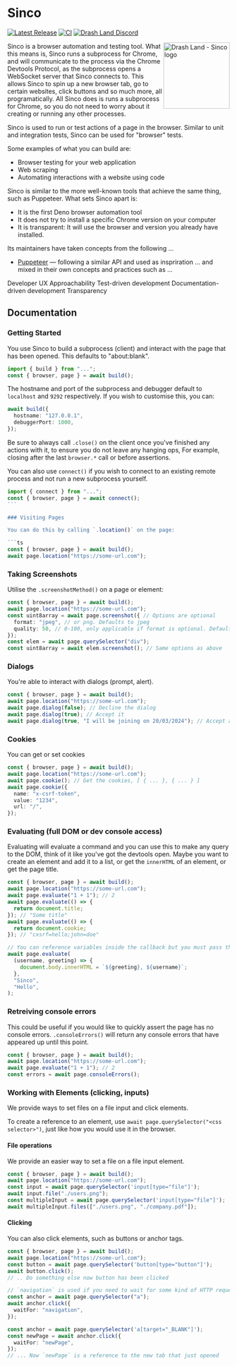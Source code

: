 # Sinco

[![Latest Release](https://img.shields.io/github/release/drashland/sinco.svg?color=bright_green&label=latest)](https://github.com/drashland/sinco/releases/latest)
[![CI](https://img.shields.io/github/actions/workflow/status/drashland/sinco/master.yml?branch=main&label=branch:main)](https://github.com/drashland/sinco/actions/workflows/master.yml?query=branch%3Amain)
[![Drash Land Discord](https://img.shields.io/badge/discord-join-blue?logo=discord)](https://discord.gg/RFsCSaHRWK)

<img align="right" src="./logo.svg" alt="Drash Land - Sinco logo" height="150" style="max-height: 150px">

Sinco is a browser automation and testing tool. What this means is, Sinco runs a
subprocess for Chrome, and will communicate to the process via the Chrome
Devtools Protocol, as the subprocess opens a WebSocket server that Sinco
connects to. This allows Sinco to spin up a new browser tab, go to certain
websites, click buttons and so much more, all programatically. All Sinco does is
runs a subprocess for Chrome, so you do not need to worry about it creating or
running any other processes.

Sinco is used to run or test actions of a page in the browser. Similar to unit
and integration tests, Sinco can be used for "browser" tests.

Some examples of what you can build are:

- Browser testing for your web application
- Web scraping
- Automating interactions with a website using code

Sinco is similar to the more well-known tools that achieve the same thing, such
as Puppeteer. What sets Sinco apart is:

- It is the first Deno browser automation tool
- It does not try to install a specific Chrome version on your computer
- It is transparent: It will use the browser and version you already have
  installed.

Its maintainers have taken concepts from the following ...

- [Puppeteer](https://pptr.dev/) — following a similar API and used as
  inspriration ... and mixed in their own concepts and practices such as ...

Developer UX Approachability Test-driven development Documentation-driven
development Transparency

## Documentation

### Getting Started

You use Sinco to build a subprocess (client) and interact with the page that has
been opened. This defaults to "about:blank".

```ts
import { build } from "...";
const { browser, page } = await build();
```

The hostname and port of the subprocess and debugger default to `localhost` and
`9292` respectively. If you wish to customise this, you can:

```ts
await build({
  hostname: "127.0.0.1",
  debuggerPort: 1000,
});
```

Be sure to always call `.close()` on the client once you've finished any actions
with it, to ensure you do not leave any hanging ops, For example, closing after
the last `browser.*` call or before assertions.

You can also use `connect()` if you wish to connect to an existing remote
process and not run a new subprocess yourself.

````ts
import { connect } from "...";
const { browser, page } = await connect();
```

### Visiting Pages

You can do this by calling `.location()` on the page:

```ts
const { browser, page } = await build();
await page.location("https://some-url.com");
````

### Taking Screenshots

Utilise the `.screenshotMethod()` on a page or element:

```ts
const { browser, page } = await build();
await page.location("https://some-url.com");
const uint8array = await page.screenshot({ // Options are optional
  format: "jpeg", // or png. Defaults to jpeg
  quality: 50, // 0-100, only applicable if format is optional. Defaults to 80
});
const elem = await page.querySelector("div");
const uint8array = await elem.screenshot(); // Same options as above
```

### Dialogs

You're able to interact with dialogs (prompt, alert).

```ts
const { browser, page } = await build();
await page.location("https://some-url.com");
await page.dialog(false); // Decline the dialog
await page.dialog(true); // Accept it
await page.dialog(true, "I will be joining on 20/03/2024"); // Accept and provide prompt text
```

### Cookies

You can get or set cookies

```ts
const { browser, page } = await build();
await page.location("https://some-url.com");
await page.cookie(); // Get the cookies, [ { ... }, { ... } ]
await page.cookie({
  name: "x-csrf-token",
  value: "1234",
  url: "/",
});
```

### Evaluating (full DOM or dev console access)

Evaluating will evaluate a command and you can use this to make any query to the
DOM, think of it like you've got the devtools open. Maybe you want to create an
element and add it to a list, or get the `innerHTML` of an element, or get the
page title.

```ts
const { browser, page } = await build();
await page.location("https://some-url.com");
await page.evaluate("1 + 1"); // 2
await page.evaluate(() => {
  return document.title;
}); // "Some title"
await page.evaluate(() => {
  return document.cookie;
}); // "cxsrf=hello;john=doe"

// You can reference variables inside the callback but you must pass them as parameters, and you can pass as many as you like. See how im using `username` and `greeting` in the callback, so I can pass these in as parameters to `.evaluate()` and also access them from the callback.
await page.evaluate(
  (username, greeting) => {
    document.body.innerHTML = `${greeting}, ${username}`;
  },
  "Sinco",
  "Hello",
);
```

### Retreiving console errors

This could be useful if you would like to quickly assert the page has no console
errors. `.consoleErrors()` will return any console errors that have appeared up
until this point.

```ts
const { browser, page } = await build();
await page.location("https://some-url.com");
await page.evaluate("1 + 1"); // 2
const errors = await page.consoleErrors();
```

### Working with Elements (clicking, inputs)

We provide ways to set files on a file input and click elements.

To create a reference to an element, use
`await page.querySelector("<css selector>")`, just like how you would use it in
the browser.

#### File operations

We provide an easier way to set a file on a file input element.

```ts
const { browser, page } = await build();
await page.location("https://some-url.com");
const input = await page.querySelector('input[type="file"]');
await input.file("./users.png");
const multipleInput = await page.querySelector('input[type="file"]');
await multipleInput.files(["./users.png", "./company.pdf"]);
```

#### Clicking

You can also click elements, such as buttons or anchor tags.

```ts
const { browser, page } = await build();
await page.location("https://some-url.com");
const button = await page.querySelector('button[type="button"]');
await button.click();
// .. Do something else now button has been clicked

// `navigation` is used if you need to wait for some kind of HTTP request, such as going to a different URL, or clicking a button that makes an API request
const anchor = await page.querySelector("a");
await anchor.click({
  waitFor: "navigation",
});

const anchor = await page.querySelector('a[target="_BLANK"]');
const newPage = await anchor.click({
  waitFor: "newPage",
});
// ... Now `newPage` is a reference to the new tab that just opened
```
